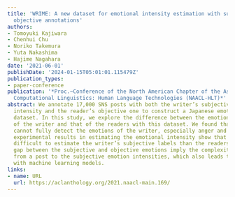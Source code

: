 ```yaml
---
title: 'WRIME: A new dataset for emotional intensity estimation with subjective and
  objective annotations'
authors:
- Tomoyuki Kajiwara
- Chenhui Chu
- Noriko Takemura
- Yuta Nakashima
- Hajime Nagahara
date: '2021-06-01'
publishDate: '2024-01-15T05:01:01.115479Z'
publication_types:
- paper-conference
publication: '*Proc.~Conference of the North American Chapter of the Association for
  Computational Linguistics: Human Language Technologies (NAACL-HLT)*'
abstract: We annotate 17,000 SNS posts with both the writer’s subjective emotional
  intensity and the reader’s objective one to construct a Japanese emotion analysis
  dataset. In this study, we explore the difference between the emotional intensity
  of the writer and that of the readers with this dataset. We found that the reader
  cannot fully detect the emotions of the writer, especially anger and trust. In addition,
  experimental results in estimating the emotional intensity show that it is more
  difficult to estimate the writer’s subjective labels than the readers’. The large
  gap between the subjective and objective emotions imply the complexity of the mapping
  from a post to the subjective emotion intensities, which also leads to a lower performance
  with machine learning models.
links:
- name: URL
  url: https://aclanthology.org/2021.naacl-main.169/
---
```

